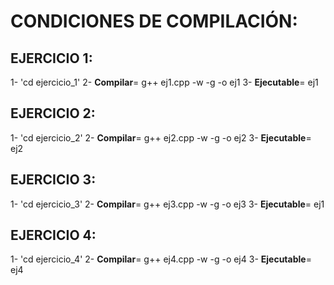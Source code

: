 # CONDICIONES DE COMPILACIÓN: 


## EJERCICIO 1: 
1- 'cd ejercicio_1'
2- **Compilar**= g++ ej1.cpp -w -g -o ej1
3- **Ejecutable**= ej1

## EJERCICIO 2: 
1- 'cd ejercicio_2'
2- **Compilar**= g++ ej2.cpp -w -g -o ej2
3- **Ejecutable**= ej2

## EJERCICIO 3: 
1- 'cd ejercicio_3'
2- **Compilar**= g++ ej3.cpp -w -g -o ej3
3- **Ejecutable**= ej1

## EJERCICIO 4: 
1- 'cd ejercicio_4'
2- **Compilar**= g++ ej4.cpp -w -g -o ej4
3- **Ejecutable**= ej4


